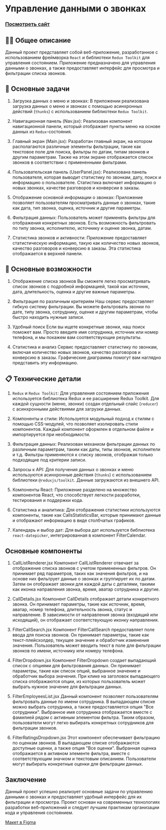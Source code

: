 # Управление данными о звонках

### <a href="https://wcodersv.github.io/skillaIS/">Посмотреть сайт</a>

## 👩‍💻 Общее описание
Данный проект представляет собой веб-приложение, разработанное с использованием фреймворка `React` и библиотеки `Redux Toolkit` для управления состоянием. Приложение предназначено для управления данными о звонках, а также предоставляет интерфейс для просмотра и фильтрации списка звонков.


## 📌 Основные задачи

1. Загрузка данных о меню и звонках: В приложении реализована загрузка данных о меню и звонках с помощью асинхронных действий (`thunks`) с использованием библиотеки `Redux Toolkit`.

2. Навигационная панель (Nav.jsx): Реализован компонент навигационной панели, который отображает пункты меню на основе данных из `Redux`-состояния.

3. Главный экран (Main.jsx): Разработан главный экран, на котором располагаются различные элементы фильтрации, такие как текстовое поле для поиска, фильтры по датам, типам звонков и другим параметрам. Также на этом экране отображается список звонков в соответствии с примененными фильтрами.

4. Пользовательская панель (UserPanel.jsx): Реализована панель пользователя, которая выводит статистику по звонкам, дату, поиск и информацию о пользователе. Статистика включает информацию о новых звонках, качестве разговоров и конверсии в заказы.

5. Отображение основной информации о звонках: Приложение позволяет пользователям просматривать данные о звонках, такие как дата, тип звонка, оценка, источник и другие параметры.

6. Фильтрация данных: Пользователь может применять фильтры для отображения конкретных звонков. Есть возможность фильтровать по типу звонка, исполнителю, источнику и оценке звонка, датам.

7. Статистика звонков и активности: Приложение предоставляет статистическую информацию, такую как количество новых звонков, качество разговоров и конверсию в заказы. Эта статистика отображается в верхней панели.

## 🚀 Основные возможности
1. Отображение списка звонков
Вы сможете легко просматривать список звонков с подробной информацией, такой как источник, дата, длительность, оценка и другие важные параметры.

2. Фильтрация по различным критериям
Наш сервис предоставляет гибкую систему фильтрации. Вы можете фильтровать звонки по дате, типу звонка, сотруднику, оценке и другим параметрам, чтобы быстро находить нужные записи.

3. Удобный поиск
Если вы ищете конкретные звонки, наш поиск поможет вам. Просто введите имя сотрудника, источник или номер телефона, и мы покажем вам соответствующие результаты.

4. Статистика и анализ
Сервис предоставляет статистику по звонкам, включая количество новых звонков, качество разговоров и конверсию в заказы. Графические диаграммы помогут вам наглядно представить эту информацию.


## 📋 Технические детали

1. `Redux` и `Redux Toolkit`: Для управления состоянием приложения используется библиотека Redux и ее расширение Redux Toolkit. Для каждой сущности (меню, звонки) создан отдельный слайс (`reducer`) с асинхронными действиями для загрузки данных.

2. Компоненты и стили: Используется модульный подход к стилям с помощью CSS-модулей, что позволяет изолировать стили компонентов. Каждый компонент оформлен в отдельном файле и импортируется при необходимости.

3. Фильтрация данных: Реализован механизм фильтрации данных по различным параметрам, таким как даты, типы звонков, исполнители и т.д. Фильтры применяются к списку звонков, отображая только подходящие под критерии записи.

4. Запросы к API: Для получения данных о звонках и меню используются асинхронные действия (`thunks`) с использованием библиотеки `@reduxjs/toolkit`. Данные загружаются из внешнего API.

5. Компоненты React: Приложение разделено на множество компонентов React, что способствует легкости разработки, тестирования и поддержки кода.

6. Статистика и аналитика: Для отображения статистики используются компоненты, такие как CallsStatisticsBar, которые принимают данные и отображают информацию в виде столбчатых графиков.

7. Календарь и выбор дат: Для выбора дат используется библиотека `react-datepicker`, интегрированная в компонент FilterCalendar.


## Основные компоненты

1. CallListRenderer.jsx
Компонент CallListRenderer отвечает за отображение списка звонков с учетом примененных фильтров. Он принимает ряд параметров, таких как значения фильтров, и на основе них фильтрует данные о звонках и группирует их по датам. Затем он отображает звонки для каждой даты с деталями, такими как иконка направления звонка, время, аватар сотрудника и другие.

2. CallDetails.jsx
Компонент CallDetails отображает детали конкретного звонка. Он принимает параметры, такие как источник, время, аватар, номер телефона, длительность звонка, статус и направление. В зависимости от направления звонка (входящий или исходящий), он отображает соответствующую иконку направления.

3. FilterCallSearch.jsx
Компонент FilterCallSearch предоставляет поле ввода для поиска звонков. Он принимает параметры, такие как текст-плейсхолдер, текущее значение и обработчик изменения значения. Пользователь может вводить текст в поле для фильтрации звонков по имени, источнику или номеру телефона.

4. FilterDropdown.jsx
Компонент FilterDropdown создает выпадающий список с опциями для фильтрования данных. Он принимает параметры, такие как список опций, выбранное значение и обработчик выбора значения. При клике на заголовок выпадающего списка отображаются опции, из которых пользователь может выбрать нужное значение для фильтрации данных.

5. FilterEmployeesList.jsx
Данный компонент позволяет пользователям фильтровать данные по имени сотрудника. В выпадающем списке можно выбрать сотрудника, а также предоставляется опция "Все сотрудники". Выбранное имя сотрудника отображается вместе с фамилией рядом с активным элементом фильтра. Таким образом, пользователи могут легко выбирать конкретных сотрудников для фильтрации звонков.

6. FilterRatingsDropdown.jsx
Этот компонент обеспечивает фильтрацию по оценкам звонков. В выпадающем списке отображаются доступные оценки, а также опция "Все оценки". Выбранная оценка отображается в активном элементе фильтра, вместе с соответствующим значком и текстовым описанием. Пользователи могут выбирать конкретные оценки для фильтрации данных.


## Заключение

Данный проект успешно реализует основные задачи по управлению данными о звонках и предоставляет удобный интерфейс для их фильтрации и просмотра. Проект основан на современных технологиях разработки веб-приложений и следует лучшим практикам организации кода и управления состоянием.


<p><a href="https://www.figma.com/file/ZMa8t9WrBvtwL2rigfrKHS/Test-task-for-the-developer-2023?node-id=0%3A1&mode=dev">Макет в Figma</a></p>